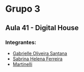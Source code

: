 # Grupo 3
## Aula 41 - Digital House

### Integrantes:
- [Gabrielle Oliveira Santana](https://github.com/santanagabi)
- [Sabrina Helena Ferreira](https://github.com/cassiofreitas)
- [Martinelli](https://github.com/sabrinahelena)
